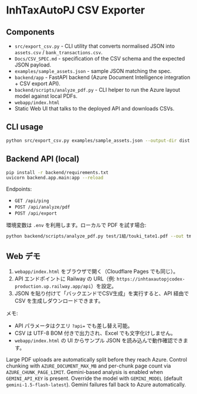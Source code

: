 ﻿# InhTaxAutoPJ CSV Exporter

## Components
- `src/export_csv.py` - CLI utility that converts normalised JSON into `assets.csv` / `bank_transactions.csv`.
- `Docs/CSV_SPEC.md` - specification of the CSV schema and the expected JSON payload.
- `examples/sample_assets.json` - sample JSON matching the spec.
- `backend/app` - FastAPI backend (Azure Document Intelligence integration + CSV export API).
- `backend/scripts/analyze_pdf.py` - CLI helper to run the Azure layout model against local PDFs.
- `webapp/index.html`
 - Static Web UI that talks to the deployed API and downloads CSVs.

## CLI usage
```bash
python src/export_csv.py examples/sample_assets.json --output-dir dist --force
```

## Backend API (local)
```bash
pip install -r backend/requirements.txt
uvicorn backend.app.main:app --reload
```
Endpoints:
- `GET /api/ping`
- `POST /api/analyze/pdf`
- `POST /api/export`

環境変数は `.env` を利用します。ローカルで PDF を試す場合:
```bash
python backend/scripts/analyze_pdf.py test/1組/touki_tate1.pdf --out tmp.json
```

## Web デモ
1. `webapp/index.html` をブラウザで開く（Cloudflare Pages でも同じ）。
2. API エンドポイントに Railway の URL（例: `https://inhtaxautopjcodex-production.up.railway.app/api`）を設定。
3. JSON を貼り付けて「バックエンドでCSV生成」を実行すると、API 経由で CSV を生成しダウンロードできます。

メモ:
- API パラメータはクエリ `?api=` でも差し替え可能。
- CSV は UTF-8 BOM 付きで出力され、Excel でも文字化けしません。
- `webapp/index.html` の UI からサンプル JSON を読み込んで動作確認できます。


Large PDF uploads are automatically split before they reach Azure. Control chunking with `AZURE_DOCUMENT_MAX_MB` and per-chunk page count via `AZURE_CHUNK_PAGE_LIMIT`.
Gemini-based analysis is enabled when `GEMINI_API_KEY` is present. Override the model with `GEMINI_MODEL` (default `gemini-1.5-flash-latest`). Gemini failures fall back to Azure automatically.